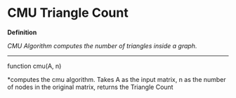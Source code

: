 # CMU Triangle Count

**Definition** 

*CMU Algorithm computes the number of triangles inside a graph.*

***

function cmu(A, n)

*computes the cmu algorithm. Takes A as the input matrix, n as the number of nodes in the original matrix, returns the Triangle Count